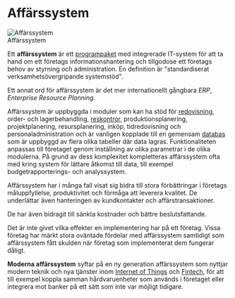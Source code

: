 # Affärssystem

![Affärssystem](https://lernia.itslearning.com/data/1821/C33240/IT%20och%20automation/bilder/affar.png)
<br/>Affärssystem

Ett **affärssystem** är ett [programpaket](https://sv.wikipedia.org/wiki/Programpaket "Programpaket") med integrerade IT-system för att ta hand om ett företags informationshantering och tillgodose ett företags behov av styrning och administration. En definition är "standardiserat verksamhetsövergripande systemstöd".

Ett annat ord för affärssystem är det mer internationellt gångbara _ERP_, _Enterprise Resource Planning_.

Affärssystem är uppbyggda i moduler  som kan ha stöd för [redovisning](https://sv.wikipedia.org/wiki/Redovisning "Redovisning"), order- och lagerbehandling, [reskontror](https://sv.wikipedia.org/wiki/Reskontra "Reskontra"), produktionsplanering, projektplanering, resursplanering, inköp, tidredovisning och personaladministration och är vanligen kopplade till en gemensam [databas](https://sv.wikipedia.org/wiki/Databas "Databas") som är uppbyggd av flera olika tabeller där data lagras. Funktionaliteten anpassas till företaget genom inställning av olika parametrar i de olika modulerna. På grund av dess komplexitet kompletteras affärssystem ofta med kring system för lättare åtkomst till data, till exempel budgetrapporterings- och analyssystem.

Affärssystem har i många fall visat sig bidra till stora förbättringar i företags måluppfyllelse, produktivitet och förmåga att leverera kvalitet. De underlättar även hanteringen av kundkontakter och affärstransaktioner.

De har även bidragit till sänkta kostnader och bättre beslutsfattande.

Det är inte givet vilka effekter en implementering har på ett företag. Vissa företag har märkt stora oväntade fördelar med affärssystem samtidigt som affärssystem fått skulden när företag som implementerat dem fungerar dåligt.

**Moderna affärssystem** syftar på en ny generation affärssystem som nyttjar modern teknik och nya tjänster inom [Internet of Things](https://sv.wikipedia.org/wiki/Sakernas_internet "Sakernas internet") och [Fintech](https://sv.wikipedia.org/wiki/Fintech "Fintech"), för att till exempel koppla samman hårdvaruenheter som används i företaget eller integrera mot banker på ett sätt som inte var möjligt tidigare.
